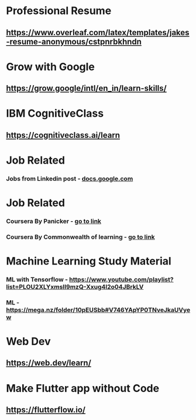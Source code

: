 # Professional Resume
## <a href="https://www.overleaf.com/latex/templates/jakes-resume-anonymous/cstpnrbkhndn">https://www.overleaf.com/latex/templates/jakes-resume-anonymous/cstpnrbkhndn</a>    
# Grow with Google
## <a href="https://grow.google/intl/en_in/learn-skills/">https://grow.google/intl/en_in/learn-skills/</a>

# IBM CognitiveClass
## <a href="https://cognitiveclass.ai/learn">https://cognitiveclass.ai/learn</a>

# Job Related
### Jobs from Linkedin post - <a href="https://docs.google.com/spreadsheets/u/0/d/1BRIVbFf3PWYL5mxxzBHQGznU81IavMtGvHNLs_HxlXU/htmlview#"> docs.google.com</a>    

# Job Related
###  Coursera By Panicker - <a href="http://www.pnpanickerfoundation.org/site/scholarship-registration-form">go to link</a>    
###  Coursera By Commonwealth of learning - <a href="https://col-skillsforwork.org/apply-for-col-skills-for-work-scholarship/">go to link</a>  

# Machine Learning Study Material
### ML with Tensorflow - <a href="https://www.youtube.com/playlist?list=PLOU2XLYxmsII9mzQ-Xxug4l2o04JBrkLV">https://www.youtube.com/playlist?list=PLOU2XLYxmsII9mzQ-Xxug4l2o04JBrkLV</a>   
### ML  - <a href="https://mega.nz/folder/10pEUSbb#V746YApYP0TNveJkaUVyew">https://mega.nz/folder/10pEUSbb#V746YApYP0TNveJkaUVyew</a>   


# Web Dev
## <a href="https://web.dev/learn/">https://web.dev/learn/</a>       

# Make Flutter app without Code
## <a href="https://flutterflow.io/">https://flutterflow.io/</a>       
